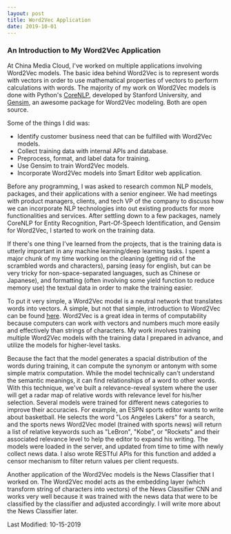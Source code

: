 ```yaml
---
layout: post
title: Word2Vec Application
date: 2019-10-01
---
```


### An Introduction to My Word2Vec Application

At China Media Cloud, I've worked on multiple applications involving Word2Vec models. The basic idea behind Word2Vec is to represent words with vectors in order to use mathematical properties of vectors to perform calculations with words. The majority of my work on Word2Vec models is done with Python's [CoreNLP](https://stanfordnlp.github.io/CoreNLP/), developed by Stanford University, and [Gensim](https://radimrehurek.com/gensim/), an awesome package for Word2Vec modeling. Both are open source.

Some of the things I did was:
  * Identify customer business need that can be fulfilled with Word2Vec models.
  * Collect training data with internal APIs and database.
  * Preprocess, format, and label data for training.
  * Use Gensim to train Word2Vec models.
  * Incorporate Word2Vec models into Smart Editor web application.

Before any programming, I was asked to research common NLP models, packages, and their applications with a senior engineer. We had meetings with product managers, clients, and tech VP of the company to discuss how we can incorporate NLP technologies into out existing products for more functionalities and services. After settling down to a few packages, namely CoreNLP for Entity Recognition, Part-Of-Speech Identification, and Gensim for Word2Vec, I started to work on the training data.

If there's one thing I've learned from the projects, that is the training data is utterly important in any machine learning/deep learning tasks. I spent a major chunk of my time working on the cleaning (getting rid of the scrambled words and characters), parsing (easy for english, but can be very tricky for non-space-separated languages, such as Chinese or Japanese), and formatting (often involving some yield function to reduce memory use) the textual data in order to make the training easier.

To put it very simple, a Word2Vec model is a neutral network that translates words into vectors. A simple, but not that simple, introduction to Word2Vec can be found [here](https://skymind.ai/wiki/word2vec). Word2Vec is a great idea in terms of computability because computers can work with vectors and numbers much more easily and effectively than strings of characters. My work involves training multiple Word2Vec models with the training data I prepared in advance, and utilize the models for higher-level tasks.

Because the fact that the model generates a spacial distribution of the words during training, it can compute the synonym or antonym with some simple matrix computation. While the model technically can't understand the semantic meanings, it can find relationships of a word to other words. With this technique, we've built a relevance-reveal system where the user will get a radar map of relative words with relevance level for his/her selection. Several models were trained for different news categories to improve their accuracies. For example, an ESPN sports editor wants to write about basketball. He selects the word "Los Angeles Lakers" for a search, and the sports news Word2Vec model (trained with sports news) will return a list of relative keywords such as "LeBron", "Kobe", or "Rockets" and their associated relevance level to help the editor to expand his writing. The models were loaded in the server, and updated from time to time with newly collect news data. I also wrote RESTful APIs for this function and added a censor mechanism to filter return values per client requests.

Another application of the Word2Vec models is the News Classifier that I worked on. The Word2Vec model acts as the embedding layer (which transform string of characters into vectors) of the News Classifier CNN and works very well because it was trained with the news data that were to be classified by the classifier and adjusted accordingly. I will write more about the News Classifier later.


Last Modified: 10-15-2019
